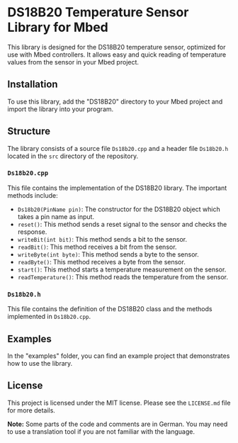 # DS18B20 Temperature Sensor Library for Mbed

This library is designed for the DS18B20 temperature sensor, optimized for use with Mbed controllers. It allows easy and quick reading of temperature values from the sensor in your Mbed project.

## Installation

To use this library, add the "DS18B20" directory to your Mbed project and import the library into your program.

## Structure

The library consists of a source file `Ds18b20.cpp` and a header file `Ds18b20.h` located in the `src` directory of the repository.

### `Ds18b20.cpp`

This file contains the implementation of the DS18B20 library. The important methods include:

- `Ds18b20(PinName pin)`: The constructor for the DS18B20 object which takes a pin name as input.
- `reset()`: This method sends a reset signal to the sensor and checks the response.
- `writeBit(int bit)`: This method sends a bit to the sensor.
- `readBit()`: This method receives a bit from the sensor.
- `writeByte(int byte)`: This method sends a byte to the sensor.
- `readByte()`: This method receives a byte from the sensor.
- `start()`: This method starts a temperature measurement on the sensor.
- `readTemperature()`: This method reads the temperature from the sensor.

### `Ds18b20.h`

This file contains the definition of the DS18B20 class and the methods implemented in `Ds18b20.cpp`.

## Examples

In the "examples" folder, you can find an example project that demonstrates how to use the library.

## License

This project is licensed under the MIT license. Please see the `LICENSE.md` file for more details.

**Note:** Some parts of the code and comments are in German. You may need to use a translation tool if you are not familiar with the language.
